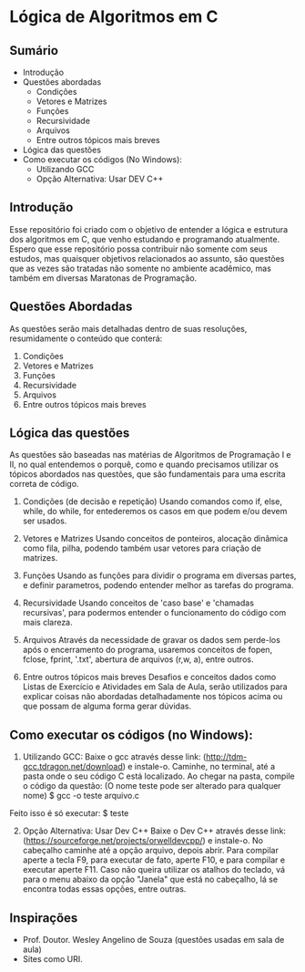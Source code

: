 # Lógica de Algoritmos em C

## Sumário
* Introdução
* Questões abordadas
    * Condições 
    * Vetores e Matrizes
    * Funções
    * Recursividade
    * Arquivos
    * Entre outros tópicos mais breves
* Lógica das questões
* Como executar os códigos (No Windows): 
    * Utilizando GCC
    * Opção Alternativa: Usar DEV C++

## Introdução

Esse repositório foi criado com o objetivo de entender a lógica e estrutura dos algoritmos em C, que venho estudando e programando atualmente. Espero que esse repositório possa contribuir não somente com seus estudos, mas quaisquer objetivos relacionados ao assunto, são questões que as vezes são tratadas não somente no ambiente acadêmico, mas também em diversas Maratonas de Programação.

## Questões Abordadas

As questões serão mais detalhadas dentro de suas resoluções, resumidamente o conteúdo que conterá:
1. Condições 
2. Vetores e Matrizes
3. Funções
4. Recursividade
5. Arquivos
6. Entre outros tópicos mais breves

## Lógica das questões
As questões são baseadas nas matérias de Algoritmos de Programação I e II, no qual entendemos o porquê, como e quando precisamos utilizar os tópicos abordados nas questões, que são fundamentais para uma escrita correta de código.

1. Condições (de decisão e repetição)
Usando comandos como if, else, while, do while, for entederemos os casos em que podem e/ou devem ser usados.

2. Vetores e Matrizes
Usando conceitos de ponteiros, alocação dinâmica como fila, pilha, podendo também usar vetores para criação de matrizes.

3. Funções
Usando as funções para dividir o programa em diversas partes, e definir parametros, podendo entender melhor as tarefas do programa.

4. Recursividade
Usando conceitos de 'caso base' e 'chamadas recursivas', para podermos entender o funcionamento do código com mais clareza.

5. Arquivos
Através da necessidade de gravar os dados sem perde-los após o encerramento do programa, usaremos conceitos de fopen, fclose, fprint, '.txt',  abertura de arquivos (r,w, a), entre outros.

6. Entre outros tópicos mais breves
Desafios e conceitos dados como Listas de Exercício e Atividades em Sala de Aula, serão utilizados para explicar coisas não abordadas detalhadamente nos tópicos acima ou que possam de alguma forma gerar dúvidas.

## Como executar os códigos (no Windows):
1. Utilizando GCC:
Baixe o gcc através desse link: (http://tdm-gcc.tdragon.net/download) e instale-o.
Caminhe, no terminal, até a pasta onde o seu código C está localizado.
Ao chegar na pasta, compile o código da questão: (O nome teste pode ser alterado para qualquer nome)
$ gcc -o teste arquivo.c

Feito isso é só executar:
$ teste

2. Opção Alternativa: Usar Dev C++
Baixe o Dev C++ através desse link: (https://sourceforge.net/projects/orwelldevcpp/) e instale-o.
No cabeçalho caminhe até a opção arquivo, depois abrir.
Para compilar aperte a tecla F9, para executar de fato, aperte F10, e para compilar e executar aperte F11.
Caso não queira utilizar os atalhos do teclado, vá para o menu abaixo da opção "Janela" que está no cabeçalho, lá se encontra todas essas opções, entre outras.

## Inspirações

* Prof. Doutor. Wesley Angelino de Souza (questões usadas em sala de aula)
* Sites como URI.
